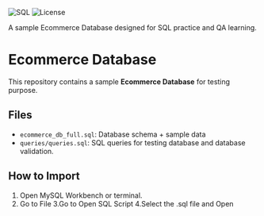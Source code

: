 ![SQL](https://img.shields.io/badge/Language-SQL-blue)
![License](https://img.shields.io/badge/License-MIT-green)


A sample Ecommerce Database designed for SQL practice and QA learning.


# Ecommerce Database

This repository contains a sample **Ecommerce Database** for testing purpose.

## Files

- `ecommerce_db_full.sql`: Database schema + sample data
- `queries/queries.sql`: SQL queries for testing database and database validation.

## How to Import

1. Open MySQL Workbench or terminal.
2. Go to File
3.Go to Open SQL Script
4.Select the .sql file and Open






